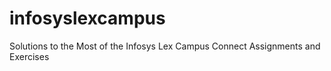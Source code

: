 # infosyslexcampus
Solutions to the Most of the Infosys Lex Campus Connect Assignments and Exercises 
